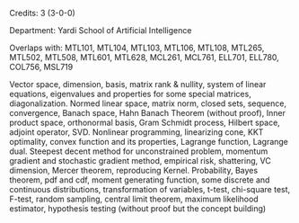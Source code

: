 Credits: 3 (3-0-0)

Department: Yardi School of Artificial Intelligence

Overlaps with: MTL101, MTL104, MTL103, MTL106, MTL108, MTL265, MTL502, MTL508, MTL601, MTL628, MCL261, MCL761, ELL701, ELL780, COL756, MSL719

Vector space, dimension, basis, matrix rank & nullity, system of linear equations, eigenvalues and properties for some special matrices, diagonalization. Normed linear space, matrix norm, closed sets, sequence, convergence, Banach space, Hahn Banach Theorem (without proof), Inner product space, orthonormal basis, Gram Schmidt process, Hilbert space, adjoint operator, SVD. Nonlinear programming, linearizing cone, KKT optimality, convex function and its properties, Lagrange function, Lagrange dual. Steepest decent method for unconstrained problem, momentum gradient and stochastic gradient method, empirical risk, shattering, VC dimension, Mercer theorem, reproducing Kernel. Probability, Bayes theorem, pdf and cdf, moment generating function, some discrete and continuous distributions, transformation of variables, t-test, chi-square test, F-test, random sampling, central limit theorem, maximum likelihood estimator, hypothesis testing (without proof but the concept building)